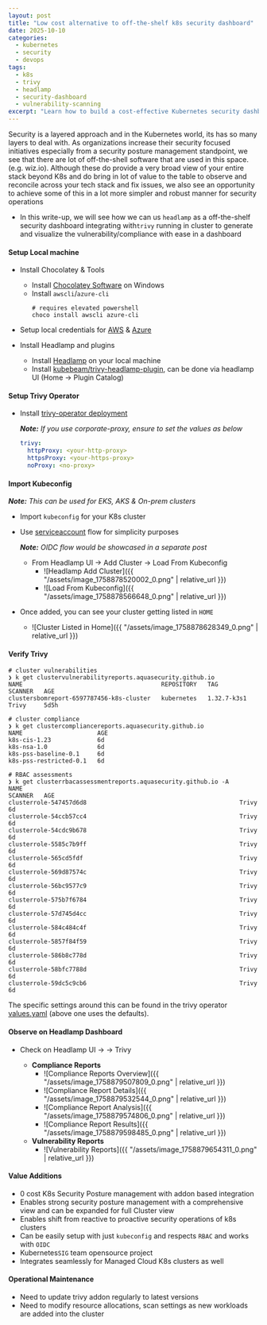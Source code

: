 ```yaml
---
layout: post
title: "Low cost alternative to off-the-shelf k8s security dashboard"
date: 2025-10-10
categories: 
  - kubernetes
  - security
  - devops
tags: 
  - k8s
  - trivy
  - headlamp
  - security-dashboard
  - vulnerability-scanning
excerpt: "Learn how to build a cost-effective Kubernetes security dashboard using Headlamp and Trivy as an alternative to expensive off-the-shelf solutions."
---
```

Security is a layered approach and in the Kubernetes world, its has so many layers to deal with. As organizations increase their security focused initiatives especially from a security posture management standpoint, we see that there are lot of off-the-shell software that are used in this space. (e.g. wiz.io). Although these do provide a very broad view of your entire stack beyond K8s and do bring in lot of value to the table to observe and reconcile across your tech stack and fix issues, we also see an opportunity to achieve some of this in a lot more simpler and robust manner for security operations
- In this write-up, we will see how we can us `headlamp` as a off-the-shelf security dashboard integrating with`trivy` running in cluster to generate and visualize the vulnerability/compliance with ease in a dashboard

#### Setup Local machine
- Install Chocolatey & Tools
  - Install [Chocolatey Software](https://chocolatey.org/install) on Windows
  - Install `awscli`/`azure-cli`
    ```shell
    # requires elevated powershell 
    choco install awscli azure-cli
    ```
- Setup local credentials for [AWS](https://docs.aws.amazon.com/cli/latest/userguide/getting-started-quickstart.html) & [Azure](https://learn.microsoft.com/en-us/cli/azure/authenticate-azure-cli?view=azure-cli-latest)

- Install Headlamp and plugins
  - Install [Headlamp](https://headlamp.dev/) on your local machine
  - Install [kubebeam/trivy-headlamp-plugin](https://github.com/kubebeam/trivy-headlamp-plugin), can be done via headlamp UI (Home -> Plugin Catalog)

#### Setup Trivy Operator
- Install [trivy-operator deployment](https://artifacthub.io/packages/helm/trivy-operator/trivy-operator)
  
  _**Note:** If you use corporate-proxy, ensure to set the values as below_
  ```yaml
  trivy:
    httpProxy: <your-http-proxy>
    httpsProxy: <your-https-proxy>
    noProxy: <no-proxy>
  ```

#### Import Kubeconfig
_**Note:** This can be used for EKS, AKS & On-prem clusters_

- Import `kubeconfig` for your K8s cluster
- Use [serviceaccount](https://headlamp.dev/docs/latest/installation/#create-a-service-account-token) flow for simplicity purposes
  
  _**Note:** OIDC flow would be showcased in a separate post_
  - From Headlamp UI -> Add Cluster -> Load From Kubeconfig
    - ![Headlamp Add Cluster]({{ "/assets/image_1758878520002_0.png" | relative_url }})
    - ![Load From Kubeconfig]({{ "/assets/image_1758878566648_0.png" | relative_url }})
- Once added, you can see your cluster getting listed in `HOME`
  - ![Cluster Listed in Home]({{ "/assets/image_1758878628349_0.png" | relative_url }})

#### Verify Trivy
```shell
# cluster vulnerabilities
❯ k get clustervulnerabilityreports.aquasecurity.github.io
NAME                                       REPOSITORY   TAG           SCANNER   AGE
clustersbomreport-6597787456-k8s-cluster   kubernetes   1.32.7-k3s1   Trivy     5d5h

# cluster compliance
❯ k get clustercompliancereports.aquasecurity.github.io
NAME                     AGE
k8s-cis-1.23             6d
k8s-nsa-1.0              6d
k8s-pss-baseline-0.1     6d
k8s-pss-restricted-0.1   6d

# RBAC assessments
❯ k get clusterrbacassessmentreports.aquasecurity.github.io -A
NAME                                                             SCANNER   AGE
clusterrole-547457d6d8                                           Trivy     6d
clusterrole-54ccb57cc4                                           Trivy     6d
clusterrole-54cdc9b678                                           Trivy     6d
clusterrole-5585c7b9ff                                           Trivy     6d
clusterrole-565cd5fdf                                            Trivy     6d
clusterrole-569d87574c                                           Trivy     6d
clusterrole-56bc9577c9                                           Trivy     6d
clusterrole-575b7f6784                                           Trivy     6d
clusterrole-57d745d4cc                                           Trivy     6d
clusterrole-584c484c4f                                           Trivy     6d
clusterrole-5857f84f59                                           Trivy     6d
clusterrole-586b8c778d                                           Trivy     6d
clusterrole-58bfc7788d                                           Trivy     6d
clusterrole-59dc5c9cb6                                           Trivy     6d
```

The specific settings around this can be found in the trivy operator [values.yaml](https://artifacthub.io/packages/helm/trivy-operator/trivy-operator?modal=values&path=operator.vulnerabilityScannerEnabled) (above one uses the defaults).

#### Observe on Headlamp Dashboard
- Check on Headlamp UI -> <your-cluster> -> Trivy
  - **Compliance Reports**
    - ![Compliance Reports Overview]({{ "/assets/image_1758879507809_0.png" | relative_url }})
    - ![Compliance Report Details]({{ "/assets/image_1758879532544_0.png" | relative_url }})
    - ![Compliance Report Analysis]({{ "/assets/image_1758879574806_0.png" | relative_url }})
    - ![Compliance Report Results]({{ "/assets/image_1758879598485_0.png" | relative_url }})
  - **Vulnerability Reports**
    - ![Vulnerability Reports]({{ "/assets/image_1758879654311_0.png" | relative_url }})

#### Value Additions
- 0 cost K8s Security Posture management with addon based integration
- Enables strong security posture management with a comprehensive view and can be expanded for full Cluster view
- Enables shift from reactive to proactive security operations of k8s clusters
- Can be easily setup with just `kubeconfig` and respects `RBAC` and works with `OIDC`
- Kubernetes`SIG` team opensource project
- Integrates seamlessly for Managed Cloud K8s clusters as well

#### Operational Maintenance
- Need to update trivy addon regularly to latest versions
- Need to modify resource allocations, scan settings as new workloads are added into the cluster
